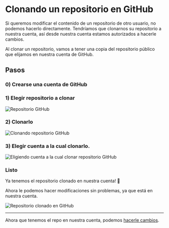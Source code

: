 # Clonando un repositorio en GitHub

Si queremos modificar el contenido de un repositorio de otro usuario, no podemos hacerlo directamente. Tendríamos que clonarnos su repositorio a nuestra cuenta, así desde nuestra cuenta estamos autorizados a hacerle cambios.

Al clonar un repositorio, vamos a tener una copia del repositorio público que elijamos en nuestra cuenta de GitHub.

## Pasos

### 0) Crearse una cuenta de GitHub

### 1) Elegir repositorio a clonar

![Repositorio GitHub](/recursos/repositorio.png)

### 2) Clonarlo

![Clonando repositorio GitHub](/recursos/clonar.png)

### 3) Elegir cuenta a la cual clonarlo.

![Eligiendo cuenta a la cual clonar repositorio GitHub](/recursos/elegir-cuenta.png)

### Listo

Ya tenemos el repositorio clonado en nuestra cuenta! 🎉

Ahora le podemos hacer modificaciones sin problemas, ya que está en nuestra cuenta.

![Repositorio clonado en GitHub](/recursos/repositorio-clonado.png)

---

Ahora que tenemos el repo en nuestra cuenta, podemos [hacerle cambios](/guias/4_haciendo-cambios-en-github.md).
